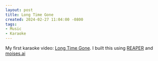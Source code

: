 ```yaml
---
layout: post
title: Long Time Gone
created: 2024-02-27 11:04:00 -0800
tags:
- Music
- Karaoke
---
```

My first karaoke video: [Long Time Gone][long-time-gone-karaoke]. I
built this using [REAPER][reaper] and [moises.ai][moises-ai]

[long-time-gone-karaoke]: https://youtu.be/phei8fI4fyE
[moises-ai]: https://moises.ai/
[reaper]: https://reaper.fm/
